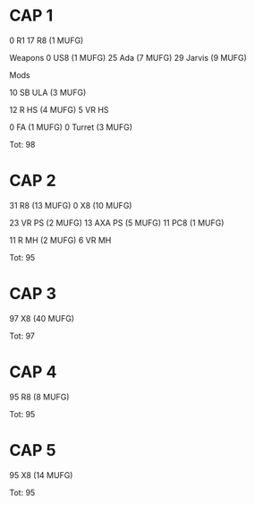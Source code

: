 # CAP 1

0 R1
17 R8 (1 MUFG)

Weapons
0 US8 (1 MUFG)
25 Ada (7 MUFG)
29 Jarvis (9 MUFG)

Mods

10 SB ULA (3 MUFG)

12 R HS (4 MUFG)
5 VR HS

0 FA (1 MUFG)
0 Turret (3 MUFG)

Tot: 98



# CAP 2

31 R8 (13 MUFG)
0 X8 (10 MUFG)

23 VR PS (2 MUFG)
13 AXA PS (5 MUFG)
11 PC8 (1 MUFG)

11 R MH (2 MUFG)
6 VR MH

Tot: 95



# CAP 3

97 X8 (40 MUFG)

Tot: 97



# CAP 4
95 R8 (8 MUFG)

Tot: 95



# CAP 5
95 X8 (14 MUFG)

Tot: 95
